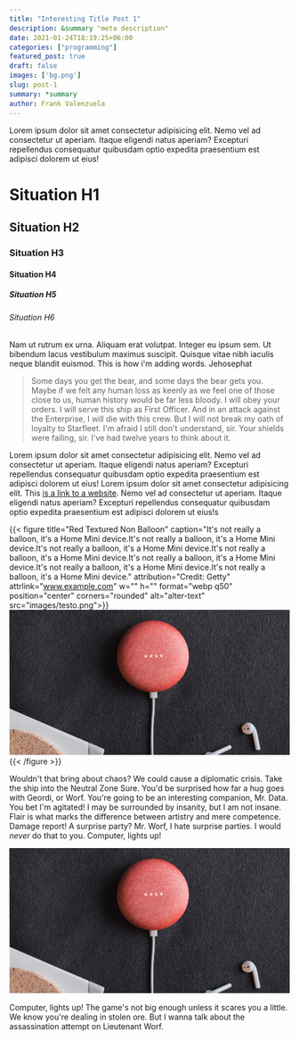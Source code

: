 ```yaml
---
title: "Interesting Title Post 1"
description: &summary "meta description"
date: 2021-01-24T18:19:25+06:00
categories: ["programming"]
featured_post: true
draft: false
images: ['bg.png']
slug: post-1
summary: *summary
author: Frank Valenzuela
---
```



Lorem ipsum dolor sit amet consectetur adipisicing elit. Nemo vel ad consectetur ut aperiam. Itaque eligendi natus aperiam? Excepturi repellendus consequatur quibusdam optio expedita praesentium est adipisci dolorem ut eius!

# Situation H1

## Situation H2

### Situation H3

#### Situation H4

##### Situation H5

###### Situation H6

Nam ut rutrum ex  urna. Aliquam erat volutpat. Integer eu ipsum sem. Ut bibendum lacus vestibulum maximus suscipit. Quisque vitae nibh iaculis neque blandit euismod. This is how i'm adding words. Jehosephat

> Some days you get the bear, and some days the bear gets you. Maybe if we felt any human loss as keenly as we feel one of those close to us, human history would be far less bloody. I will obey your orders. I will serve this ship as First Officer. And in an attack against the Enterprise, I will die with this crew. But I will not break my oath of loyalty to Starfleet. I'm afraid I still don't understand, sir. Your shields were failing, sir. I've had twelve years to think about it.

Lorem ipsum dolor sit amet consectetur adipisicing elit. Nemo vel ad consectetur ut aperiam. Itaque eligendi natus aperiam? Excepturi repellendus consequatur quibusdam optio expedita praesentium est adipisci dolorem ut eius! Lorem ipsum dolor sit amet consectetur adipisicing elit. This [is a link to a website](http://www.example.com). Nemo vel ad consectetur ut aperiam. Itaque eligendi natus aperiam? Excepturi repellendus consequatur quibusdam optio expedita praesentium est adipisci dolorem ut eius!s

{{< figure title="Red Textured Non Balloon" caption="It's not really a balloon, it's a Home Mini device.It's not really a balloon, it's a Home Mini device.It's not really a balloon, it's a Home Mini device.It's not really a balloon, it's a Home Mini device.It's not really a balloon, it's a Home Mini device.It's not really a balloon, it's a Home Mini device.It's not really a balloon, it's a Home Mini device." attribution="Credit: Getty" attrlink="www.example.com" w="" h="" format="webp q50" position="center" corners="rounded" alt="alter-text" src="images/testo.png">}}![](images/testo.png){{< /figure >}}


Wouldn't that bring about chaos? We could cause a diplomatic crisis. Take the ship into the Neutral Zone Sure. You'd be surprised how far a hug goes with Geordi, or Worf. You're going to be an interesting companion, Mr. Data. You bet I'm agitated! I may be surrounded by insanity, but I am not insane. Flair is what marks the difference between artistry and mere competence. Damage report! A surprise party? Mr. Worf, I hate surprise parties. I would *never* do that to you. Computer, lights up!

![AlterText](images/testo.png?m=fill&w=200&h=200&f=webp "Test")

Computer, lights up! The game's not big enough unless it scares you a little. We know you're dealing in stolen ore. But I wanna talk about the assassination attempt on Lieutenant Worf.
